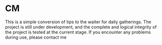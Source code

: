# CM
This is a simple conversion of tips to the waiter for daily gatherings.
The project is still under development, and the complete and logical integrity of the project is tested at the current stage.
If you encounter any problems during use, please contact me
